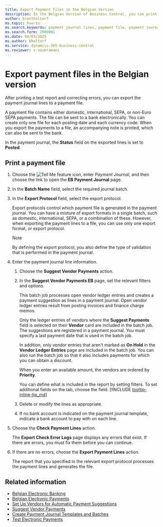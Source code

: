 ```yaml
---
title: Export Payment Files in the Belgian Version
description: In the Belgian Version of Business Central, you can print the payment journal lines to a payment file after printing a test report and correcting errors.
author: brentholtorf
ms.topic: how-to
ms.search.keywords: payment journal lines, payment file, payment journal, print payment lines, Belgian version
ms.search.form: 2000001
ms.date: 04/03/2025
ms.author: bholtorf
ms.service: dynamics-365-business-central
ms.reviewer: v-soumramani
---
```


# Export payment files in the Belgian version

After printing a test report and correcting errors, you can export the payment journal lines to a payment file.  

A payment file contains either domestic, international, SEPA, or non-Euro SEPA payments. The file can be sent to a bank electronically. You can create only one file for each posting date and each currency code. When you export the payments to a file, an accompanying note is printed, which can also be sent to the bank.  

In the payment journal, the **Status** field on the exported lines is set to **Posted**.  

## Print a payment file  

1. Choose the ![Tell Me feature](../../media/ui-search/search_small.png "Tell me what you want to do") icon, enter *Payment Journal*, and then choose the link to open the **EB Payment Journal** page.  
1. In the **Batch Name** field, select the required journal batch.  
1. In the **Export Protocol** field, select the export protocol.  

   Export protocols control which payment file is generated in the payment journal. You can have a mixture of export formats in a single batch, such as domestic, international, SEPA, or a combination of these. However, when exporting the payment lines to a file, you can use only one export format, or export protocol.  

   > [!NOTE]
   > By defining the export protocol, you also define the type of validation that is performed in the payment journal.
1. Enter the payment journal line information.

    1. Choose the **Suggest Vendor Payments** action.
    1. In the **Suggest Vendor Payments EB** page, set the relevant filters and options.

        This batch job processes open vendor ledger entries and creates a payment suggestion as lines in a payment journal. Open vendor ledger entries result from posting invoices and finance charge memos.

        Only the ledger entries of vendors where the **Suggest Payments** field is selected on their **Vendor** card are included in the batch job. The suggestions are registered in a payment journal. You must specify a last payment date that is used in the batch job.

        In addition, only vendor entries that aren't marked as **On Hold** in the **Vendor Ledger Entries** page are included in the batch job. You can also run the batch job so that it also includes payments for which you can obtain a discount.

        When you enter an available amount, the vendors are ordered by **Priority**.

        You can define what is included in the report by setting filters. To set additional fields on the tab, choose the field. [!INCLUDE [tooltip-inline-tip_md](../../includes/tooltip-inline-tip_md.md)]
    1. Delete or modify the lines as appropriate.
    1. If no bank account is indicated on the payment journal template, indicate a bank account to pay with on each line.
1. Choose the **Check Payment Lines** action.

    The **Export Check Error Logs** page displays any errors that exist. If there are errors, you must fix them before you can continue.

1. If there are no errors, choose the **Export Payment Lines** action.  

   The report that you specified in the relevant export protocol processes the payment lines and generates the file.  

## Related information

- [Belgian Electronic Banking](belgian-electronic-banking.md)  
- [Belgian Electronic Payments](belgian-electronic-payments.md)  
- [Set Up Vendors for Automatic Payment Suggestions](how-to-set-up-vendors-for-automatic-payment-suggestions.md)  
- [Suggest Vendor Payments](../../payables-how-suggest-vendor-payments.md)  
- [Create Payment Journal Templates and Batches](how-to-create-payment-journal-templates-and-batches.md)  
- [Test Electronic Payments](how-to-test-electronic-payments.md)  
